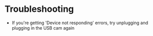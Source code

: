 # Troubleshooting
* If you're getting 'Device not responding' errors, try unplugging and plugging in the USB cam again